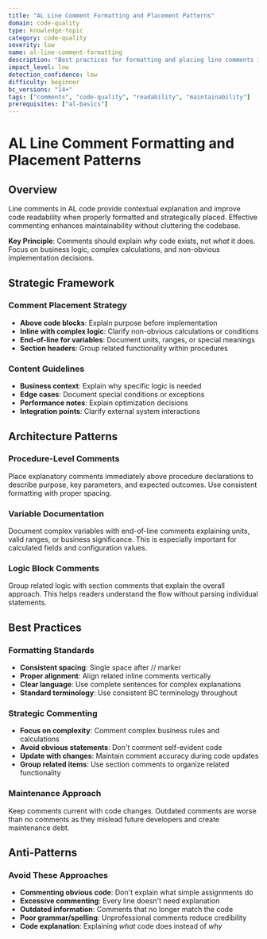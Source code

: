 ```yaml
---
title: "AL Line Comment Formatting and Placement Patterns"
domain: code-quality
type: knowledge-topic
category: code-quality
severity: low
name: al-line-comment-formatting
description: "Best practices for formatting and placing line comments in AL code"
impact_level: low
detection_confidence: low
difficulty: beginner
bc_versions: "14+"
tags: ["comments", "code-quality", "readability", "maintainability"]
prerequisites: ["al-basics"]
---
```


# AL Line Comment Formatting and Placement Patterns

## Overview

Line comments in AL code provide contextual explanation and improve code readability when properly formatted and strategically placed. Effective commenting enhances maintainability without cluttering the codebase.

**Key Principle**: Comments should explain *why* code exists, not *what* it does. Focus on business logic, complex calculations, and non-obvious implementation decisions.

## Strategic Framework

### Comment Placement Strategy
- **Above code blocks**: Explain purpose before implementation
- **Inline with complex logic**: Clarify non-obvious calculations or conditions
- **End-of-line for variables**: Document units, ranges, or special meanings
- **Section headers**: Group related functionality within procedures

### Content Guidelines
- **Business context**: Explain why specific logic is needed
- **Edge cases**: Document special conditions or exceptions
- **Performance notes**: Explain optimization decisions
- **Integration points**: Clarify external system interactions

## Architecture Patterns

### Procedure-Level Comments
Place explanatory comments immediately above procedure declarations to describe purpose, key parameters, and expected outcomes. Use consistent formatting with proper spacing.

### Variable Documentation
Document complex variables with end-of-line comments explaining units, valid ranges, or business significance. This is especially important for calculated fields and configuration values.

### Logic Block Comments
Group related logic with section comments that explain the overall approach. This helps readers understand the flow without parsing individual statements.

## Best Practices

### Formatting Standards
- **Consistent spacing**: Single space after // marker
- **Proper alignment**: Align related inline comments vertically
- **Clear language**: Use complete sentences for complex explanations
- **Standard terminology**: Use consistent BC terminology throughout

### Strategic Commenting
- **Focus on complexity**: Comment complex business rules and calculations
- **Avoid obvious statements**: Don't comment self-evident code
- **Update with changes**: Maintain comment accuracy during code updates
- **Group related items**: Use section comments to organize related functionality

### Maintenance Approach
Keep comments current with code changes. Outdated comments are worse than no comments as they mislead future developers and create maintenance debt.

## Anti-Patterns

### Avoid These Approaches
- **Commenting obvious code**: Don't explain what simple assignments do
- **Excessive commenting**: Every line doesn't need explanation
- **Outdated information**: Comments that no longer match the code
- **Poor grammar/spelling**: Unprofessional comments reduce credibility
- **Code explanation**: Explaining *what* code does instead of *why*

